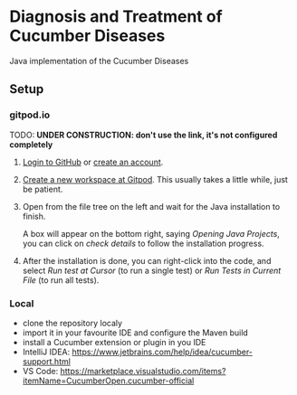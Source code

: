 # Diagnosis and Treatment of Cucumber Diseases

Java implementation of the Cucumber Diseases

## Setup

### gitpod.io

TODO: **UNDER CONSTRUCTION: don't use the link, it's not configured completely**

<a href="https://gitpod.io/#https://github.com/rolger/cucumber-diseases-java" target="_blank" img src="https://gitpod.io/button/open-in-gitpod.svg" alt="Open in Gitpod"></a>



1. [Login to GitHub](https://github.com/login) or [create an account](https://github.com/join).

2. [Create a new workspace at Gitpod](https://gitpod.io/new/#https://github.com/Nagarro-Technical-Coaching-Workshops/cucumber-diseases).
   This usually takes a little while, just be patient.

3. Open  from the file tree on the left and wait for the Java installation to finish.

   A box will appear on the bottom right, saying _Opening Java Projects_, you can click on _check details_ to follow the installation progress.

4. After the installation is done, you can right-click into the code, and select _Run test at Cursor_ (to run a single test) or _Run Tests in Current File_ (to run all tests).

### Local

* clone the repository localy
* import it in your favourite IDE and configure the Maven build
* install a Cucumber extension or plugin in you IDE
* IntelliJ IDEA: https://www.jetbrains.com/help/idea/cucumber-support.html
* VS Code: https://marketplace.visualstudio.com/items?itemName=CucumberOpen.cucumber-official
